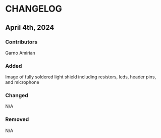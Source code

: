 # CHANGELOG

## April 4th, 2024
### Contributors
Garno Amirian

### Added
Image of fully soldered light shield including resistors, leds, header pins, and microphone

### Changed
N/A

### Removed
N/A
